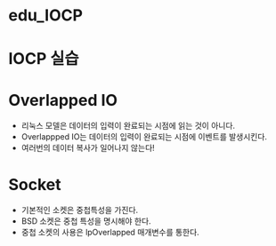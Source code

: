 # edu_IOCP
# IOCP 실습

# Overlapped IO
- 리눅스 모델은 데이터의 입력이 완료되는 시점에 읽는 것이 아니다.
- Overlappped IO는 데이터의 입력이 완료되는 시점에 이벤트를 발생시킨다.
- 여러번의 데이터 복사가 일어나지 않는다!

# Socket
- 기본적인 소켓은 중첩특성을 가진다.
- BSD 소켓은 중첩 특성을 명시해야 한다.
- 중첩 소켓의 사용은 lpOverlapped 매개변수를 통한다.
